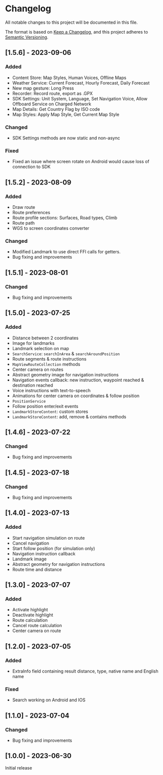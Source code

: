 # Changelog
All notable changes to this project will be documented in this file.

The format is based on [Keep a Changelog](https://keepachangelog.com/en/1.0.0/),
and this project adheres to [Semantic Versioning](https://semver.org/spec/v2.0.0.html).

## [1.5.6] - 2023-09-06
### Added

- Content Store: Map Styles, Human Voices, Offline Maps
- Weather Service: Current Forecast, Hourly Forecast, Daily Forecast
- New map gesture: Long Press
- Recorder: Record route, export as .GPX
- SDK Settings: Unit System, Language, Set Navigation Voice, Allow Offboard Service on Charged Network
- Map Details: Get Country Flag by ISO code
- Map Styles: Apply Map Style, Get Current Map Style

### Changed

- SDK Settings methods are now static and non-async

### Fixed

- Fixed an issue where screen rotate on Android would cause loss of connection to SDK

## [1.5.2] - 2023-08-09
### Added

- Draw route
- Route preferences
- Route profile sections: Surfaces, Road types, Climb
- Route path
- WGS to screen coordinates converter

### Changed

- Modified Landmark to use direct FFI calls for getters.
- Bug fixing and improvements

## [1.5.1] - 2023-08-01
### Changed

- Bug fixing and improvements

## [1.5.0] - 2023-07-25
### Added

- Distance between 2 coordinates
- Image for landmarks
- Landmark selection on map
- `SearchService`: `searchInArea` & `searchAroundPosition`
- Route segments & route instructions
- `MapViewRouteCollection` methods
- Center camera on routes
- Abstract geometry image for navigation instructions
- Navigation events callback: new instruction, waypoint reached & destination reached
- Voice instructions with text-to-speech
- Animations for center camera on coordinates & follow position
- `PositionService`
- Follow position enter/exit events
- `LandmarkStoreContent`: custom stores
- `LandmarkStoreContent`: add, remove & contains methods

## [1.4.6] - 2023-07-22
### Changed

- Bug fixing and improvements

## [1.4.5] - 2023-07-18
### Changed

- Bug fixing and improvements

## [1.4.0] - 2023-07-13
### Added

- Start navigation simulation on route
- Cancel navigation
- Start follow position (for simulation only)
- Navigation instruction callback
- Landmark image
- Abstract geometry for navigation instructions
- Route time and distance

## [1.3.0] - 2023-07-07
### Added

- Activate highlight
- Deactivate highlight
- Route calculation
- Cancel route calculation
- Center camera on route

## [1.2.0] - 2023-07-05
### Added 

- ExtraInfo field containing result distance, type, native name and English name

### Fixed 
- Search working on Android and IOS

## [1.1.0] - 2023-07-04
### Changed

- Bug fixing and improvements

## [1.0.0] - 2023-06-30
Initial release
